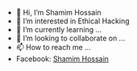 - 👋 Hi, I’m Shamim Hossain
- 👀 I’m interested in Ethical Hacking
- 🌱 I’m currently learning ...
- 💞️ I’m looking to collaborate on ...
- 📫 How to reach me ...
- Facebook: [Shamim Hossain](https://facebook.com/shamimking22/)
<!---
Shamimking22/Shamimking22 is a ✨ special ✨ repository because its `README.md` (this file) appears on your GitHub profile.
You can click the Preview link to take a look at your changes.
--->
